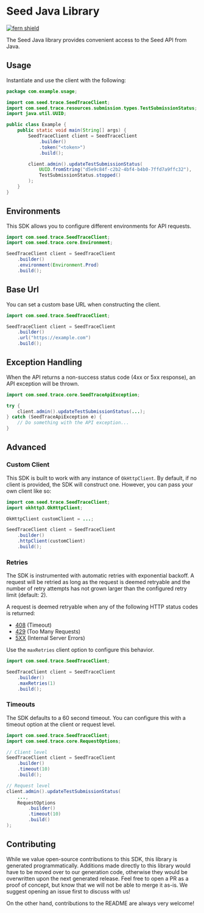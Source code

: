 # Seed Java Library

[![fern shield](https://img.shields.io/badge/%F0%9F%8C%BF-Built%20with%20Fern-brightgreen)](https://buildwithfern.com?utm_source=github&utm_medium=github&utm_campaign=readme&utm_source=Seed%2FJava)

The Seed Java library provides convenient access to the Seed API from Java.

## Usage

Instantiate and use the client with the following:

```java
package com.example.usage;

import com.seed.trace.SeedTraceClient;
import com.seed.trace.resources.submission.types.TestSubmissionStatus;
import java.util.UUID;

public class Example {
    public static void main(String[] args) {
        SeedTraceClient client = SeedTraceClient
            .builder()
            .token("<token>")
            .build();

        client.admin().updateTestSubmissionStatus(
            UUID.fromString("d5e9c84f-c2b2-4bf4-b4b0-7ffd7a9ffc32"),
            TestSubmissionStatus.stopped()
        );
    }
}
```

## Environments

This SDK allows you to configure different environments for API requests.

```java
import com.seed.trace.SeedTraceClient;
import com.seed.trace.core.Environment;

SeedTraceClient client = SeedTraceClient
    .builder()
    .environment(Environment.Prod)
    .build();
```

## Base Url

You can set a custom base URL when constructing the client.

```java
import com.seed.trace.SeedTraceClient;

SeedTraceClient client = SeedTraceClient
    .builder()
    .url("https://example.com")
    .build();
```

## Exception Handling

When the API returns a non-success status code (4xx or 5xx response), an API exception will be thrown.

```java
import com.seed.trace.core.SeedTraceApiException;

try {
    client.admin().updateTestSubmissionStatus(...);
} catch (SeedTraceApiException e) {
    // Do something with the API exception...
}
```

## Advanced

### Custom Client

This SDK is built to work with any instance of `OkHttpClient`. By default, if no client is provided, the SDK will construct one. 
However, you can pass your own client like so:

```java
import com.seed.trace.SeedTraceClient;
import okhttp3.OkHttpClient;

OkHttpClient customClient = ...;

SeedTraceClient client = SeedTraceClient
    .builder()
    .httpClient(customClient)
    .build();
```

### Retries

The SDK is instrumented with automatic retries with exponential backoff. A request will be retried as long
as the request is deemed retryable and the number of retry attempts has not grown larger than the configured
retry limit (default: 2).

A request is deemed retryable when any of the following HTTP status codes is returned:

- [408](https://developer.mozilla.org/en-US/docs/Web/HTTP/Status/408) (Timeout)
- [429](https://developer.mozilla.org/en-US/docs/Web/HTTP/Status/429) (Too Many Requests)
- [5XX](https://developer.mozilla.org/en-US/docs/Web/HTTP/Status/500) (Internal Server Errors)

Use the `maxRetries` client option to configure this behavior.

```java
import com.seed.trace.SeedTraceClient;

SeedTraceClient client = SeedTraceClient
    .builder()
    .maxRetries(1)
    .build();
```

### Timeouts

The SDK defaults to a 60 second timeout. You can configure this with a timeout option at the client or request level.

```java
import com.seed.trace.SeedTraceClient;
import com.seed.trace.core.RequestOptions;

// Client level
SeedTraceClient client = SeedTraceClient
    .builder()
    .timeout(10)
    .build();

// Request level
client.admin().updateTestSubmissionStatus(
    ...,
    RequestOptions
        .builder()
        .timeout(10)
        .build()
);
```

## Contributing

While we value open-source contributions to this SDK, this library is generated programmatically.
Additions made directly to this library would have to be moved over to our generation code,
otherwise they would be overwritten upon the next generated release. Feel free to open a PR as
a proof of concept, but know that we will not be able to merge it as-is. We suggest opening
an issue first to discuss with us!

On the other hand, contributions to the README are always very welcome!